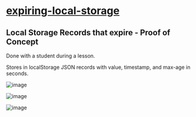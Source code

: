 # [expiring-local-storage](https://github.com/UniBreakfast/expiring-local-storage)

## Local Storage Records that expire - Proof of Concept

Done with a student during a lesson.

Stores in localStorage JSON records with value, timestamp, and max-age in seconds.

![image](https://github.com/user-attachments/assets/d4ab4232-fb5c-4926-8a40-5bc6bdfe8c3b)

![image](https://github.com/user-attachments/assets/ccd0a8f7-5fbc-4e1f-80ee-9d3273e48610)

![image](https://github.com/user-attachments/assets/46f3e878-2073-4b4b-8949-7dde2ee6cfc4)
